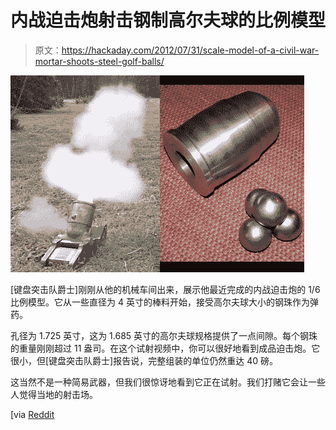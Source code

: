 # 内战迫击炮射击钢制高尔夫球的比例模型

> 原文：<https://hackaday.com/2012/07/31/scale-model-of-a-civil-war-mortar-shoots-steel-golf-balls/>

![](img/ecc477cd3ae9ca019e66a27bdcf3d3f9.png "civil-war-motar-build")

[键盘突击队爵士]刚刚从他的机械车间出来，展示他最近完成的内战迫击炮的 1/6 比例模型。它从一些直径为 4 英寸的棒料开始，接受高尔夫球大小的钢珠作为弹药。

孔径为 1.725 英寸，这为 1.685 英寸的高尔夫球规格提供了一点间隙。每个钢珠的重量刚刚超过 11 盎司。在这个试射视频中，你可以很好地看到成品迫击炮。它很小，但[键盘突击队爵士]报告说，完整组装的单位仍然重达 40 磅。

这当然不是一种简易武器，但我们很惊讶地看到它正在试射。我们打赌它会让一些人觉得当地的射击场。

[via [Reddit](http://www.reddit.com/r/somethingimade/comments/xemwn/i_made_a_16_scale_civil_war_mortar_it_shoots_golf/)